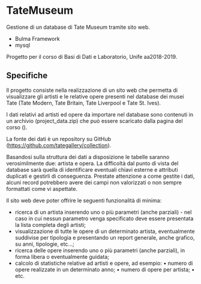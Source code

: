 # TateMuseum

Gestione di un database di Tate Museum tramite sito web.
- Bulma Framework
- mysql

Progetto per il corso di Basi di Dati e Laboratorio, Unife aa2018-2019.

## Specifiche 
Il progetto consiste nella realizzazione di un sito web che permetta di visualizzare gli artisti e le relative opere presenti nel database dei musei Tate (Tate Modern, Tate Britain, Tate Liverpool e Tate St. Ives).

I dati relativi ad artisti ed opere da importare nel database sono contenuti in un archivio (project_data.zip) che può essere scaricato dalla pagina del corso ().

La fonte dei dati è un repository su GitHub (https://github.com/tategallery/collection).
                        
Basandosi sulla struttura dei dati a disposizione le tabelle saranno verosimilmente due: artista e opera. La difficoltà dal punto di vista del database sarà quella di identificare eventuali chiavi esterne e attributi duplicati e gestirli di conseguenza. Prestate attenzione a come gestite i dati, alcuni record potrebbero avere dei campi non valorizzati o non sempre formattati come vi aspettate.
                        
Il sito web deve poter offrire le seguenti funzionalità di minima:
- ricerca di un artista inserendo uno o più parametri (anche parziali) - nel caso in cui nessun parametro venga specificato deve essere presentata la lista completa degli artisti;
- visualizzazione di tutte le opere di un determinato artista, eventualmente suddivise per tipologia e presentando un report generale, anche grafico, su anni, tipologie, etc...;
- ricerca delle opere inserendo uno o più parametri (anche parziali), in forma libera o eventualmente guidata;
- calcolo di statistiche relative ad artisti e opere, ad esempio:
• numero di opere realizzate in un determinato anno;
• numero di opere per artista;
• etc.
                                 
